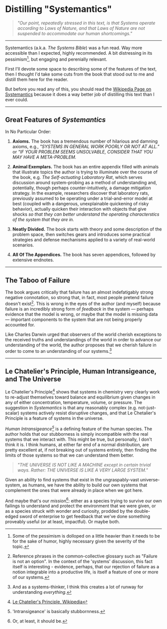 # Distilling "Systemantics"

> _"Our point, repeatedly stressed in this text, is that Systems operate
  according to Laws of Nature, and that Laws of Nature are not suspended
  to accommodate our human shortcomings."_

---

Systemantics (a.k.a. _The Systems Bible_) was a fun read. Way more accessible
than I expected, highly recommended. A bit distressing in its pessimism[^1], but
engaging and perenially relevant.

First I'll devote some space to describing some of the features of the text,
then I thought I'd take some cuts from the book that stood out to me and distill
them here for the reader.

But before you read any of this, you should read the
[Wikipedia Page on Systemantics](https://en.wikipedia.org/wiki/Systemantics)
because it does a way better job of distilling this text than I ever could.

---

## Great Features of _Systemantics_

In No Particular Order:

1. **Axioms.** The book has a tremendous number of hilarious and damning
   axioms, e.g., _"SYSTEMS IN GENERAL WORK POORLY OR NOT AT ALL."_ or
   _"IF YOUR PROBLEM SEEMS UNSOLVABLE, CONSIDER THAT YOU MAY HAVE A
   META-PROBLEM._

2. **Animal Exemplars.** The book has an entire appendix filled with animals
   that illustrate topics the author is trying to illuminate over the course
   of the book, e.g. _The Self-actuating Laboratory Rat_, which serves
   discussion around system-probing as a method of understanding and,
   potentially, though perhaps counter-intuitively, a damage mitigation
   strategy. In the example, researchers discover that laboratory rats,
   previously assumed to be operating under a trial-and-error model at best
   (coupled with a dangerous, unexplainable quickening of risky behavior),
   actually quicken their interaction with objects that give shocks _so that
   they can better understand the operating characterstics of the system that
   they are in._
3. **Neatly Divided.** The book starts with theory and some description of the
   problem space, then switches gears and introduces some practical strategies
   and defense mechanisms applied to a variety of real-world scenarios.
4. **All Of The Appendices.** The book has seven appendices, followed by
   extensive endnotes.

---



## The Taboo of Failure

The book argues critically that failure has an almost indefatigably strong
negative connotation, so strong that, in fact, most people pretend failure
doesn't exist[^3]. This is wrong in the eyes of the author (and myself)
because failure is an incredibly strong form of _feedback_ in the system
&mdash; perhaps evidence that the model is wrong, or maybe that the model is
missing data &mdash; important components to the system that are not being
properly accounted for.

Like Charles Darwin urged that observers of the world cherish exceptions to the
received truths and understandings of the world in order to advance our
understanding of the world, the author proposes that we cherish failure
in order to come to an understanding of our systems.[^4]


---


## Le Chatelier's Principle, Human Intransigeance, and The Universe

Le Chatelier's Principle[^5] shows that systems in chemistry very clearly
work to re-adjust themselves toward balance and equilibrium given changes
in any of either concentration, temperature, volume, or pressure.
The suggestion in _Systemantics_ is that any reasonably complex
(e.g. not-just-scalar) systems actively resist disruptive changes,
and that Le Chetalier's Principle is a feature of systems in the universe.

_Human Intransigeance[^6]_ is a defining feature of the human species. The author
holds that our stubborness is simply incompatible with the real systems that we
interact with. This might be true, but personally, I don't think it is. I think
humans, at either far end of a normal distribution, are pretty excellent at,
if not breaking out of systems entirely, then finding the limits of those systems
so that we can understand them better.

> _"THE UNIVERSE IS NOT LIKE A MACHINE except in certain trivial ways.
> Rather: THE UNIVERSE IS LIKE A VERY LARGE SYSTEM."_

Given an ability to find systems that exist in the ungraspably-vast universe-system,
as humans, we have the ability to build our own systems
that complement the ones that were already in place when we got here.

And maybe that's our _mission_[^7]: either as a species trying to survive our
own failings to understand and protect the environment that we were given,
or as a species struck with wonder and curiosity, prodded by the double-edged
sword of enterprise to get feedback that we've done something proveably useful
(or at least, impactful). Or maybe both.


[^1]: Some of the pessimism is dolloped on a little heavier than it needs to be
      for the sake of humor, highly necessary given the severity of the topic.
[^2]: The axioms are, um, plentiful. The book is rife with axioms and concise
      assertions of truth.
[^3]: Reference phrases in the common-collective glossary such as "Failure is
      not an option". In the context of the 'systems' discussion, this fact
      itself is interesting - evidence, perhaps, that our rejection of failure
      as a notion integrable into a productive life, is itself a feature of one
      or more of our systems.
[^4]: And as a systems-thinker, I think this creates a lot of runway for
      understanding _everything_.
[^5]: [Le Chatelier's Principle, Wikipedia](https://en.wikipedia.org/wiki/Le_Chatelier%27s_principle)
[^6]: 'Intransigeance' is basically stubbornness.
[^7]: Or, at least, it should be.
